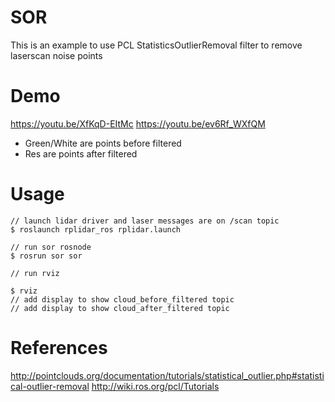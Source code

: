 # SOR
This is an example to use PCL StatisticsOutlierRemoval filter to remove laserscan noise points

# Demo
https://youtu.be/XfKqD-EItMc
https://youtu.be/ev6Rf_WXfQM

* Green/White are points before filtered
* Res are points after filtered

# Usage
    // launch lidar driver and laser messages are on /scan topic
    $ roslaunch rplidar_ros rplidar.launch
     
    // run sor rosnode
    $ rosrun sor sor

    // run rviz

    $ rviz
    // add display to show cloud_before_filtered topic
    // add display to show cloud_after_filtered topic

# References
http://pointclouds.org/documentation/tutorials/statistical_outlier.php#statistical-outlier-removal
http://wiki.ros.org/pcl/Tutorials

